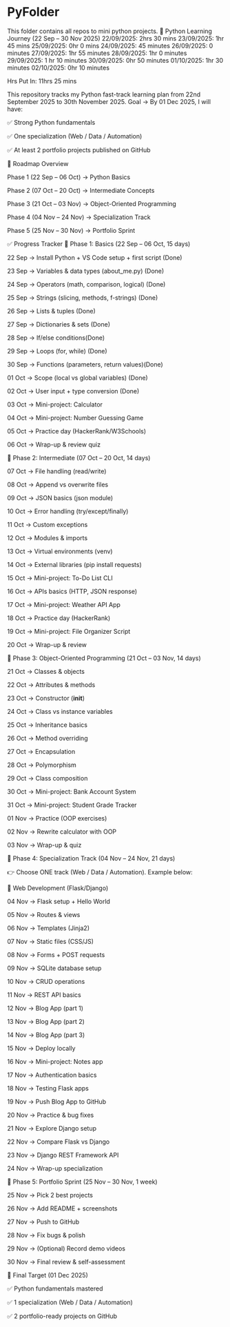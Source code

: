 # PyFolder
This folder contains all repos to mini python projects.
🐍 Python Learning Journey (22 Sep – 30 Nov 2025)
22/09/2025: 2hrs 30 mins
23/09/2025: 1hr 45 mins
25/09/2025: 0hr 0 mins
24/09/2025: 45 minutes
26/09/2025: 0  minutes 
27/09/2025: 1hr 55 minutes
28/09/2025: 1hr 0 minutes
29/09/2025: 1 hr 10 minutes
30/09/2025: 0hr 50 minutes
01/10/2025: 1hr 30 minutes
02/10/2025: 0hr 10 minutes

Hrs Put In: 11hrs 25 mins

This repository tracks my Python fast-track learning plan from 22nd September 2025 to 30th November 2025.
Goal → By 01 Dec 2025, I will have:

✅ Strong Python fundamentals

✅ One specialization (Web / Data / Automation)

✅ At least 2 portfolio projects published on GitHub

📅 Roadmap Overview

Phase 1 (22 Sep – 06 Oct) → Python Basics

Phase 2 (07 Oct – 20 Oct) → Intermediate Concepts

Phase 3 (21 Oct – 03 Nov) → Object-Oriented Programming

Phase 4 (04 Nov – 24 Nov) → Specialization Track

Phase 5 (25 Nov – 30 Nov) → Portfolio Sprint

✅ Progress Tracker
📌 Phase 1: Basics (22 Sep – 06 Oct, 15 days)

 22 Sep → Install Python + VS Code setup + first script (Done)

 23 Sep → Variables & data types (about_me.py) (Done)

 24 Sep → Operators (math, comparison, logical) (Done)

 25 Sep → Strings (slicing, methods, f-strings) (Done)

 26 Sep → Lists & tuples (Done)

 27 Sep → Dictionaries & sets (Done)

 28 Sep → If/else conditions(Done)

 29 Sep → Loops (for, while) (Done)

 30 Sep → Functions (parameters, return values)(Done)

 01 Oct → Scope (local vs global variables) (Done)

 02 Oct → User input + type conversion (Done)

 03 Oct → Mini-project: Calculator

 04 Oct → Mini-project: Number Guessing Game

 05 Oct → Practice day (HackerRank/W3Schools)

 06 Oct → Wrap-up & review quiz

📌 Phase 2: Intermediate (07 Oct – 20 Oct, 14 days)

 07 Oct → File handling (read/write)

 08 Oct → Append vs overwrite files

 09 Oct → JSON basics (json module)

 10 Oct → Error handling (try/except/finally)

 11 Oct → Custom exceptions

 12 Oct → Modules & imports

 13 Oct → Virtual environments (venv)

 14 Oct → External libraries (pip install requests)

 15 Oct → Mini-project: To-Do List CLI

 16 Oct → APIs basics (HTTP, JSON response)

 17 Oct → Mini-project: Weather API App

 18 Oct → Practice day (HackerRank)

 19 Oct → Mini-project: File Organizer Script

 20 Oct → Wrap-up & review

📌 Phase 3: Object-Oriented Programming (21 Oct – 03 Nov, 14 days)

 21 Oct → Classes & objects

 22 Oct → Attributes & methods

 23 Oct → Constructor (__init__)

 24 Oct → Class vs instance variables

 25 Oct → Inheritance basics

 26 Oct → Method overriding

 27 Oct → Encapsulation

 28 Oct → Polymorphism

 29 Oct → Class composition

 30 Oct → Mini-project: Bank Account System

 31 Oct → Mini-project: Student Grade Tracker

 01 Nov → Practice (OOP exercises)

 02 Nov → Rewrite calculator with OOP

 03 Nov → Wrap-up & quiz

📌 Phase 4: Specialization Track (04 Nov – 24 Nov, 21 days)

👉 Choose ONE track (Web / Data / Automation). Example below:

🔹 Web Development (Flask/Django)

 04 Nov → Flask setup + Hello World

 05 Nov → Routes & views

 06 Nov → Templates (Jinja2)

 07 Nov → Static files (CSS/JS)

 08 Nov → Forms + POST requests

 09 Nov → SQLite database setup

 10 Nov → CRUD operations

 11 Nov → REST API basics

 12 Nov → Blog App (part 1)

 13 Nov → Blog App (part 2)

 14 Nov → Blog App (part 3)

 15 Nov → Deploy locally

 16 Nov → Mini-project: Notes app

 17 Nov → Authentication basics

 18 Nov → Testing Flask apps

 19 Nov → Push Blog App to GitHub

 20 Nov → Practice & bug fixes

 21 Nov → Explore Django setup

 22 Nov → Compare Flask vs Django

 23 Nov → Django REST Framework API

 24 Nov → Wrap-up specialization

📌 Phase 5: Portfolio Sprint (25 Nov – 30 Nov, 1 week)

 25 Nov → Pick 2 best projects

 26 Nov → Add README + screenshots

 27 Nov → Push to GitHub

 28 Nov → Fix bugs & polish

 29 Nov → (Optional) Record demo videos

 30 Nov → Final review & self-assessment

🎯 Final Target (01 Dec 2025)

✅ Python fundamentals mastered

✅ 1 specialization (Web / Data / Automation)

✅ 2 portfolio-ready projects on GitHub